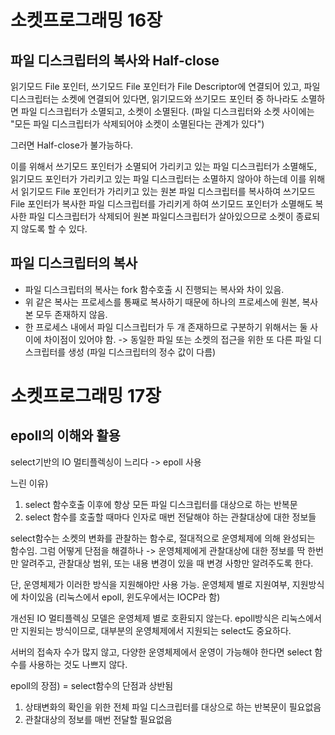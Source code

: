 # 소켓프로그래밍 16장

## 파일 디스크립터의 복사와 Half-close

읽기모드 File 포인터, 쓰기모드 File 포인터가 File Descriptor에 연결되어 있고, 파일 디스크립터는 소켓에 연결되어 있다면, 읽기모드와 쓰기모드 포인터 중 하나라도 소멸하면 파일 디스크립터가 소멸되고, 소켓이 소멸된다. (파일 디스크립터와 소켓 사이에는 "모든 파일 디스크립터가 삭제되어야 소켓이 소멸된다는 관계가 있다")

그러면 Half-close가 불가능하다.

이를 위해서 쓰기모드 포인터가 소멸되어 가리키고 있는 파일 디스크립터가 소멸해도, 읽기모드 포인터가 가리키고 있는 파일 디스크립터는 소멸하지 않아야 하는데 이를 위해서 읽기모드 File 포인터가 가리키고 있는 원본 파일 디스크립터를 복사하여 쓰기모드 File 포인터가 복사한 파일 디스크립터를 가리키게 하여 쓰기모드 포인터가 소멸해도 복사한 파일 디스크립터가 삭제되어 원본 파일디스크립터가 살아있으므로 소켓이 종료되지 않도록 할 수 있다.

## 파일 디스크립터의 복사

- 파일 디스크립터의 복사는 fork 함수호출 시 진행되는 복사와 차이 있음.
- 위 같은 복사는 프로세스를 통째로 복사하기 때문에 하나의 프로세스에 원본, 복사본 모두 존재하지 않음.
- 한 프로세스 내에서 파일 디스크립터가 두 개 존재하므로 구분하기 위해서는 둘 사이에 차이점이 있어야 함. -> 동일한 파일 또는 소켓의 접근을 위한 또 다른 파일 디스크립터를 생성 (파일 디스크립터의 정수 값이 다름)



# 소켓프로그래밍 17장

## epoll의 이해와 활용

select기반의 IO 멀티플렉싱이 느리다 -> epoll 사용

느린 이유)

1. select 함수호출 이후에 항상 모든 파일 디스크립터를 대상으로 하는 반복문
2. select 함수를 호출할 때마다 인자로 매번 전달해야 하는 관찰대상에 대한 정보들

select함수는 소켓의 변화를 관찰하는 함수로, 절대적으로 운영체제에 의해 완성되는 함수임. 그럼 어떻게 단점을 해결하나 -> 운영체제에게 관찰대상에 대한 정보를 딱 한번만 알려주고, 관찰대상 범위, 또는 내용 변경이 있을 때 변경 사항만 알려주도록 한다. 

단, 운영체제가 이러한 방식을 지원해야만 사용 가능. 운영체제 별로 지원여부, 지원방식에 차이있음 (리눅스에서 epoll, 윈도우에서는 IOCP라 함)

개선된 IO 멀티플렉싱 모델은 운영체제 별로 호환되지 않는다. epoll방식은 리눅스에서만 지원되는 방식이므로, 대부분의 운영체제에서 지원되는 select도 중요하다. 

서버의 접속자 수가 많지 않고, 다양한 운영체제에서 운영이 가능해야 한다면 select 함수를 사용하는 것도 나쁘지 않다.



epoll의 장점)  = select함수의 단점과 상반됨

1. 상태변화의 확인을 위한 전체 파일 디스크립터를 대상으로 하는 반복문이 필요없음
2. 관찰대상의 정보를 매번 전달할 필요없음

